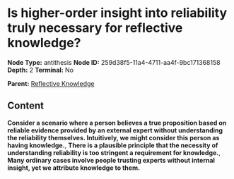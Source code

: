 # Is higher-order insight into reliability truly necessary for reflective knowledge?

**Node Type:** antithesis
**Node ID:** 259d38f5-11a4-4711-aa4f-9bc171368158
**Depth:** 2
**Terminal:** No

**Parent:** [Reflective Knowledge](reflective-knowledge.md)

## Content

**Consider a scenario where a person believes a true proposition based on reliable evidence provided by an external expert without understanding the reliability themselves. Intuitively, we might consider this person as having knowledge.**, **There is a plausible principle that the necessity of understanding reliability is too stringent a requirement for knowledge.**, **Many ordinary cases involve people trusting experts without internal insight, yet we attribute knowledge to them.**

